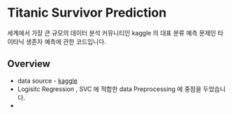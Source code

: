# Titanic Survivor Prediction
세계에서 가장 큰 규모의 데이터 분석 커뮤니티인 kaggle 의 대표 분류 예측 문제인 타이타닉 생존자 예측에 관한 코드입니다.

## Overview
* data source - [kaggle](https://www.kaggle.com/c/titanic/data)
* Logisitc Regression , SVC 에 적합한 data Preprocessing 에 중점을 두었습니다.
* 


